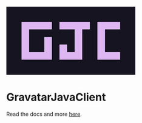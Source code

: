 ![GravatarJavaClient logo](./docs/static/img/logo.png)

# GravatarJavaClient

Read the docs and more [here](https://nathancheshire.github.io/GravatarJavaClient/).
